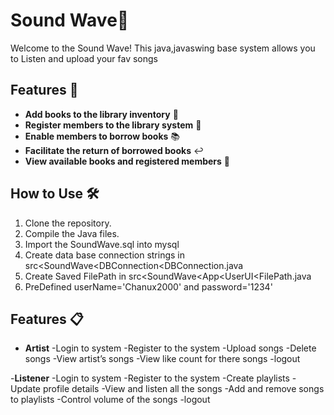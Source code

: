# Sound Wave🎵

Welcome to the Sound Wave! This java,javaswing base  system allows you to Listen and upload your fav songs 

## Features 🚀

- **Add books to the library inventory** 📖
- **Register members to the library system** 📝
- **Enable members to borrow books** 📚
- **Facilitate the return of borrowed books** ↩️
- **View available books and registered members** 🧾
  

## How to Use 🛠️

1. Clone the repository.
2. Compile the Java files.
3. Import the SoundWave.sql into mysql
4. Create data base connection strings in src<SoundWave<DBConnection<DBConnection.java
5. Create Saved FilePath in src<SoundWave<App<UserUI<FilePath.java
6. PreDefined userName='Chanux2000' and password='1234'

## Features 📋

- **Artist**
-Login to system
-Register to the system
-Upload songs
-Delete songs
-View artist’s songs
-View like count for there songs
-logout

-**Listener**
-Login to system
-Register to the system
-Create playlists
-Update profile details
-View and listen all the songs
-Add and remove songs to playlists
-Control volume of the songs
-logout




